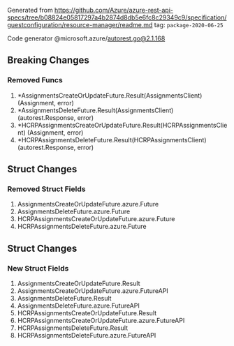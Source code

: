 Generated from https://github.com/Azure/azure-rest-api-specs/tree/b08824e05817297a4b2874d8db5e6fc8c29349c9/specification/guestconfiguration/resource-manager/readme.md tag: `package-2020-06-25`

Code generator @microsoft.azure/autorest.go@2.1.168

## Breaking Changes

### Removed Funcs

1. *AssignmentsCreateOrUpdateFuture.Result(AssignmentsClient) (Assignment, error)
1. *AssignmentsDeleteFuture.Result(AssignmentsClient) (autorest.Response, error)
1. *HCRPAssignmentsCreateOrUpdateFuture.Result(HCRPAssignmentsClient) (Assignment, error)
1. *HCRPAssignmentsDeleteFuture.Result(HCRPAssignmentsClient) (autorest.Response, error)

## Struct Changes

### Removed Struct Fields

1. AssignmentsCreateOrUpdateFuture.azure.Future
1. AssignmentsDeleteFuture.azure.Future
1. HCRPAssignmentsCreateOrUpdateFuture.azure.Future
1. HCRPAssignmentsDeleteFuture.azure.Future

## Struct Changes

### New Struct Fields

1. AssignmentsCreateOrUpdateFuture.Result
1. AssignmentsCreateOrUpdateFuture.azure.FutureAPI
1. AssignmentsDeleteFuture.Result
1. AssignmentsDeleteFuture.azure.FutureAPI
1. HCRPAssignmentsCreateOrUpdateFuture.Result
1. HCRPAssignmentsCreateOrUpdateFuture.azure.FutureAPI
1. HCRPAssignmentsDeleteFuture.Result
1. HCRPAssignmentsDeleteFuture.azure.FutureAPI
